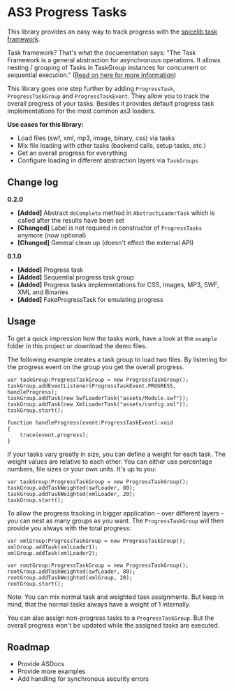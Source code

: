 AS3 Progress Tasks
==================

This library provides an easy way to track progress with the [spicelib task framework](http://www.spicefactory.org/parsley/docs/2.3/manual/task.php). 

Task framework? That's what the documentation says: "The Task Framework is a general abstraction for asynchronous operations. It allows nesting / grouping of Tasks in TaskGroup instances for concurrent or sequential execution." ([Read on here for more information](http://www.spicefactory.org/parsley/docs/2.3/manual/task.php))

This library goes one step further by adding `ProgressTask`, `ProgressTaskGroup` and `ProgressTaskEvent`. They allow you to track the overall progress of your tasks. Besides it provides default progress task implementations for the most common as3 loaders.

**Use cases for this library:**

- Load files (swf, xml, mp3, image, binary, css) via tasks
- Mix file loading with other tasks (backend calls, setup tasks, etc.)
- Get an overall progress for everything
- Configure loading in different abstraction layers via `TaskGroups`

Change log
----------

**0.2.0**

* **[Added]** Abstract `doComplete` method in `AbstractLoaderTask` which is called after the results have been set
* **[Changed]** Label is not required in constructor of `ProgressTasks` anymore (now optional)
* **[Changed]** General clean up (doesn't effect the external API)

**0.1.0**

* **[Added]** Progress task
* **[Added]** Sequential progress task group
* **[Added]** Progress tasks implementations for CSS, Images, MP3, SWF, XML and Binaries
* **[Added]** FakeProgressTask for emulating progress

Usage
-----

To get a quick impression how the tasks work, have a look at the `example` folder in this project or download the demo files.

The following example creates a task group to load two files. By listening for the progress event on the group you get the overall progress.

	var taskGroup:ProgressTaskGroup = new ProgressTaskGroup();
	taskGroup.addEventListener(ProgressTaskEvent.PROGRESS, handleProgress);
	taskGroup.addTask(new SwfLoaderTask("assets/Module.swf"));
	taskGroup.addTask(new XmlLoaderTask("assets/config.xml"));
	taskGroup.start();
	
	function handleProgress(event:ProgressTaskEvent):void
	{
		trace(event.progress);
	}

If your tasks vary greatly in size, you can define a weight for each task. The weight values are relative to each other. You can either use percentage numbers, file sizes or your own units. It's up to you:

	var taskGroup:ProgressTaskGroup = new ProgressTaskGroup();
	taskGroup.addTaskWeighted(swfLoader, 80);
	taskGroup.addTaskWeighted(xmlLoader, 20);
	taskGroup.start();

To allow the progress tracking in bigger application – over different layers – you can nest as many groups as you want. The `ProgressTaskGroup` will then provide you always with the total progress:

	var xmlGroup:ProgressTaskGroup = new ProgressTaskGroup();
	xmlGroup.addTask(xmlLoader1);
	xmlGroup.addTask(xmlLoader2);
	
	var rootGroup:ProgressTaskGroup = new ProgressTaskGroup();
	rootGroup.addTaskWeighted(swfLoader, 80);
	rootGroup.addTaskWeighted(xmlGroup, 20);
	rootGroup.start();

Note: You can mix normal task and weighted task assignments. But keep in mind, that the normal tasks always have a weight of 1 internally. 

You can also assign non-progress tasks to a `ProgressTaskGroup`. But the overall progress won't be updated while the assigned tasks are executed.

Roadmap
-------

- Provide ASDocs
- Provide more examples
- Add handling for synchronous security errors